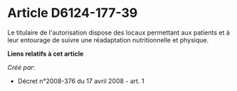 # Article D6124-177-39

Le titulaire de l'autorisation dispose des locaux permettant aux patients et à leur entourage de suivre une réadaptation
nutritionnelle et physique.

**Liens relatifs à cet article**

_Créé par_:

  - Décret n°2008-376 du 17 avril 2008 - art. 1
